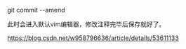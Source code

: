 git commit --amend

此时会进入默认vim编辑器，修改注释完毕后保存就好了。


https://blog.csdn.net/w958796636/article/details/53611133